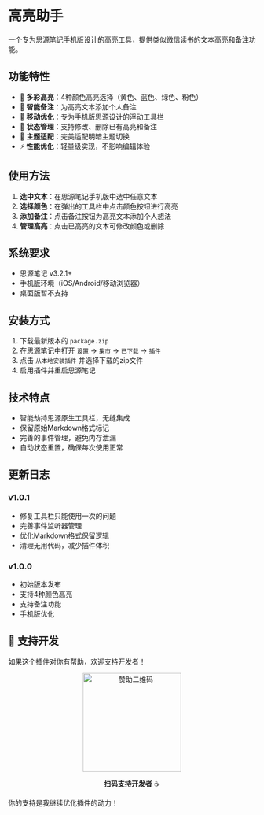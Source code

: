 # 高亮助手

一个专为思源笔记手机版设计的高亮工具，提供类似微信读书的文本高亮和备注功能。

## 功能特性

- 🎨 **多彩高亮**：4种颜色高亮选择（黄色、蓝色、绿色、粉色）
- 💭 **智能备注**：为高亮文本添加个人备注
- 📱 **移动优化**：专为手机版思源设计的浮动工具栏
- 🔄 **状态管理**：支持修改、删除已有高亮和备注
- 🌙 **主题适配**：完美适配明暗主题切换
- ⚡ **性能优化**：轻量级实现，不影响编辑体验

## 使用方法

1. **选中文本**：在思源笔记手机版中选中任意文本
2. **选择颜色**：在弹出的工具栏中点击颜色按钮进行高亮
3. **添加备注**：点击备注按钮为高亮文本添加个人想法
4. **管理高亮**：点击已高亮的文本可修改颜色或删除

## 系统要求

- 思源笔记 v3.2.1+
- 手机版环境（iOS/Android/移动浏览器）
- 桌面版暂不支持

## 安装方式

1. 下载最新版本的 `package.zip`
2. 在思源笔记中打开 `设置` → `集市` → `已下载` → `插件`
3. 点击 `从本地安装插件` 并选择下载的zip文件
4. 启用插件并重启思源笔记

## 技术特点

- 智能劫持思源原生工具栏，无缝集成
- 保留原始Markdown格式标记
- 完善的事件管理，避免内存泄漏
- 自动状态重置，确保每次使用正常

## 更新日志

### v1.0.1
- 修复工具栏只能使用一次的问题
- 完善事件监听器管理
- 优化Markdown格式保留逻辑
- 清理无用代码，减少插件体积

### v1.0.0
- 初始版本发布
- 支持4种颜色高亮
- 支持备注功能
- 手机版优化

## 💖 支持开发

如果这个插件对你有帮助，欢迎支持开发者！

<div align="center">
<img src="https://i0.hdslb.com/bfs/openplatform/3b4d37a5285096d3493d09ca88280d9acf90129e.png@1e_1c.webp" width="200" alt="赞助二维码"/>

**扫码支持开发者** ☕
</div>

你的支持是我继续优化插件的动力！